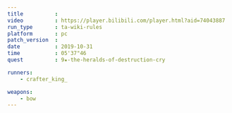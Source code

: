 ```yaml
---
title          :
video          : https://player.bilibili.com/player.html?aid=74043887
run_type       : ta-wiki-rules
platform       : pc
patch_version  : 
date           : 2019-10-31
time           : 05'37"46
quest          : 9★-the-heralds-of-destruction-cry

runners:
    - crafter_king_

weapons:
    - bow
---
```

